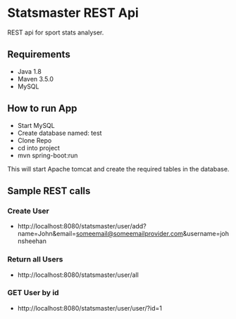 # Statsmaster REST Api
REST api for sport stats analyser.

## Requirements
- Java 1.8
- Maven 3.5.0
- MySQL

## How to run App
- Start MySQL
- Create database named: test
- Clone Repo
- cd into project
- mvn spring-boot:run

This will start Apache tomcat and create the required tables in the database.

## Sample REST calls

### Create User
- http://localhost:8080/statsmaster/user/add?name=John&email=someemail@someemailprovider.com&username=johnsheehan
### Return all Users
- http://localhost:8080/statsmaster/user/all
### GET User by id 
- http://localhost:8080/statsmaster/user/user/?id=1
